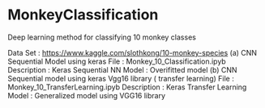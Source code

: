 # MonkeyClassification
Deep learning method for classifying 10 monkey classes

Data Set : https://www.kaggle.com/slothkong/10-monkey-species
(a) CNN Sequential Model using keras
File : Monkey_10_Classification.ipyb
Description : Keras Sequential NN
Model : Overifitted model
(b) CNN Sequential model using keras Vgg16 library ( transfer learning)
File : Monkey_10_TransferLearning.ipyb
Description : Keras Transfer Learning
Model : Generalized model using VGG16 library
